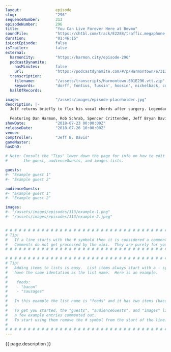 ```yaml
---
layout:               episode
slug:                 "296"
sequenceNumber:       313
episodeNumber:        296
title:                "You Can Live Forever Here at Bevmo"
soundFile:            "https://chtbl.com/track/E2288/traffic.megaphone.fm/STA7505077183.mp3?updated=1596849971"
duration:             "01:46:16"
isLostEpisode:        false
isTrailer:            false
external:
  harmonCity:         "https://harmon.city/episode-296"
  podcastDynamite:
    hasMinutes:       false
    url:              "https://podcastdynamite.com/#/p/Harmontown/e/313/296"
  transcription:
    filename:         "/assets/transcripts/Harmontown.S01E296.vtt.zip"
    keywords:         "dorff, fontius, fussin', hoosin', nickelback, conehead, pennywise, raya, jamestown, weighted, coneheads, kaelin, handsomeness, hamill, albinism, colonoscopy, cannonball, hammerhead, langoliers, mats, spores, pea, stardew, tomlin, lorraine"
  hallOfRecords:      

image:                "/assets/images/episode-placeholder.jpg"
description: |-
  Jeff returns briefly to flex his vocal chords after surgery. Legendary SNL alum Laraine Newman shares Groundlings and Coneheads behind the scenes stories. Steve Levy explains a new dating app.
  
  Featuring Dan Harmon, Rob Schrab, Spencer Crittenden, Jeff Bryan Davis and Laraine Newman.
showDate:             "2018-07-23 00:00:00Z"
releaseDate:          "2018-07-26 10:00:00Z"
venue:                
comptroller:          "Jeff B. Davis"
gameMaster:           
hasDnD:               

# Note: Consult the "Tips" lower down the page for info on how to edit
#       the guest, audienceGuests, and images lists.

guests:
#- "Example guest 1"
#- "Example guest 2"

audienceGuests:
#- "Example guest 1"
#- "Example guest 2"

images:
#- "/assets/images/episodes/313/example-1.png"
#- "/assets/images/episodes/313/example-2.jpeg"


# # # # # # # # # # # # # # # # # # # # # # # # # # # # # # # # # # # # # # # # # # # # #
# Tip!
#   If a line starts with the # symbold then it is considered a comment.
#   Comments do not get processed by the wiki.  They are purely for your information.
# # # # # # # # # # # # # # # # # # # # # # # # # # # # # # # # # # # # # # # # # # # # #

# # # # # # # # # # # # # # # # # # # # # # # # # # # # # # # # # # # # # # # # # # # # #
# Tip!
#   Adding items to lists is easy.  List items always start with a - symbol and have
#   have the same identation as the list name.  Here is an example.
#
#    foods:
#    - "bacon"
#    - "sausages"
#
#   In this example the list name is "foods" and it has two items (bacon, and sausages).
#
#   To get you started, the "guests", "audienceGuests", and "images" lists below have
#   a few example entries commented out.
#   To start using them remove the # symbol from the start of the line.
#
# # # # # # # # # # # # # # # # # # # # # # # # # # # # # # # # # # # # # # # # # # # # #
---
```


<!-- The episode description will be rendered here -->
{{ page.description }}

<!-- Add your content BELOW here -->
<!-- vvvvvvvvvvvvvvvvvvvvvvvvvvv -->




<!-- ^^^^^^^^^^^^^^^^^^^^^^^^^^^ -->
<!-- Add your content ABOVE here -->

<!-- The episode gallery will be rendered here -->